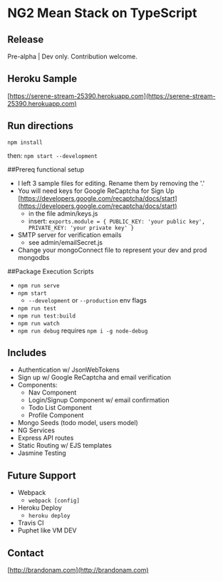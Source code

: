 # NG2 Mean Stack on TypeScript

## Release
Pre-alpha | Dev only. Contribution welcome.

## Heroku Sample
[https://serene-stream-25390.herokuapp.com](https://serene-stream-25390.herokuapp.com)

## Run directions
`npm install`

then:
`npm start --development`

##Prereq functional setup
- I left 3 sample files for editing.  Rename them by removing the '.'
- You will need keys for Google ReCaptcha for Sign Up [https://developers.google.com/recaptcha/docs/start](https://developers.google.com/recaptcha/docs/start)
	- in the file admin/keys.js
	- insert: `exports.module = { PUBLIC_KEY: 'your public key', PRIVATE_KEY: 'your private key' }`
- SMTP server for verification emails
	- see admin/emailSecret.js
- Change your mongoConnect file to represent your dev and prod mongodbs

##Package Execution Scripts
- `npm run serve`
- `npm start`
	- `--development` or `--production` env flags
- `npm run test`
- `npm run test:build`
- `npm run watch`
- `npm run debug` requires `npm i -g node-debug`

## Includes	
* Authentication w/ JsonWebTokens
* Sign up w/ Google ReCaptcha and email verification
* Components:
	- Nav Component
	- Login/Signup Component w/ email confirmation
	- Todo List Component
	- Profile Component 
* Mongo Seeds (todo model, users model)
* NG Services
* Express API routes
* Static Routing w/ EJS templates
* Jasmine Testing

## Future Support
- Webpack
	- `webpack [config]`
- Heroku Deploy
	- `heroku deploy`
- Travis CI
- Puphet like VM DEV

## Contact 
[http://brandonam.com](http://brandonam.com)